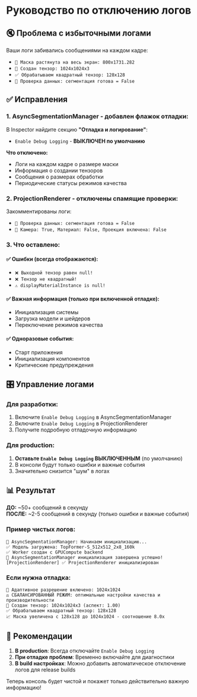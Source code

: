 # Руководство по отключению логов

## 🔇 Проблема с избыточными логами

Ваши логи забивались сообщениями на каждом кадре:
- `📱 Маска растянута на весь экран: 800x1731.282`
- `🔢 Создан тензор: 1024x1024x3`
- `✅ Обрабатываем квадратный тензор: 128x128`
- `🔄 Проверка данных: сегментация готова = False`

## ✅ Исправления

### 1. **AsyncSegmentationManager** - добавлен флажок отладки:

В Inspector найдите секцию **"Отладка и логирование"**:
- `Enable Debug Logging` - **ВЫКЛЮЧЕН по умолчанию**

**Что отключено:**
- Логи на каждом кадре о размере маски
- Информация о создании тензоров  
- Сообщения о размерах обработки
- Периодические статусы режимов качества

### 2. **ProjectionRenderer** - отключены спамящие проверки:

Закомментированы логи:
- `🔄 Проверка данных: сегментация готова = False`
- `🔄 Камера: True, Материал: False, Проекция включена: False`

### 3. **Что оставлено:**

#### ✅ **Ошибки** (всегда отображаются):
- `❌ Выходной тензор равен null!`
- `❌ Тензор не квадратный!`
- `⚠️ displayMaterialInstance is null!`

#### ✅ **Важная информация** (только при включенной отладке):
- Инициализация системы
- Загрузка модели и шейдеров
- Переключение режимов качества

#### ✅ **Одноразовые события**:
- Старт приложения
- Инициализация компонентов  
- Критические предупреждения

## 🎛️ Управление логами

### Для разработки:
1. Включите `Enable Debug Logging` в AsyncSegmentationManager
2. Включите `Enable Debug Logging` в ProjectionRenderer
3. Получите подробную отладочную информацию

### Для production:
1. **Оставьте `Enable Debug Logging` ВЫКЛЮЧЕННЫМ** (по умолчанию)
2. В консоли будут только ошибки и важные события
3. Значительно снизится "шум" в логах

## 📊 Результат

**ДО:** ~50+ сообщений в секунду  
**ПОСЛЕ:** ~2-5 сообщений в секунду (только ошибки и важные события)

### Пример чистых логов:
```
🚀 AsyncSegmentationManager: Начинаем инициализацию...
✅ Модель загружена: TopFormer-S_512x512_2x8_160k
✅ Worker создан с GPUCompute backend
🎉 AsyncSegmentationManager инициализация завершена успешно!
[ProjectionRenderer] ✅ ProjectionRenderer инициализирован
```

### Если нужна отладка:
```
🎯 Адаптивное разрешение включено: 1024x1024
⚖️ СБАЛАНСИРОВАННЫЙ РЕЖИМ: оптимальные настройки качества и производительности
🔢 Создан тензор: 1024x1024x3 (аспект: 1.00)
✅ Обрабатываем квадратный тензор: 128x128
📈 Маска увеличена с 128x128 до 1024x1024 - соотношение 8.0x
```

## 🎯 Рекомендации

1. **В production**: Всегда отключайте `Enable Debug Logging`
2. **При отладке проблем**: Временно включайте для диагностики
3. **В build настройках**: Можно добавить автоматическое отключение логов для release builds

Теперь консоль будет чистой и покажет только действительно важную информацию!

